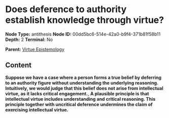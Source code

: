 # Does deference to authority establish knowledge through virtue?

**Node Type:** antithesis
**Node ID:** 00dd5bc6-514e-42a0-b9f4-371b81f58b11
**Depth:** 2
**Terminal:** No

**Parent:** [Virtue Epistemology](virtue-epistemology.md)

## Content

**Suppose we have a case where a person forms a true belief by deferring to an authority figure without understanding the underlying reasoning. Intuitively, we would judge that this belief does not arise from intellectual virtue, as it lacks critical engagement.**, **A plausible principle is that intellectual virtue includes understanding and critical reasoning. This principle together with uncritical deference undermines the claim of exercising intellectual virtue.**
